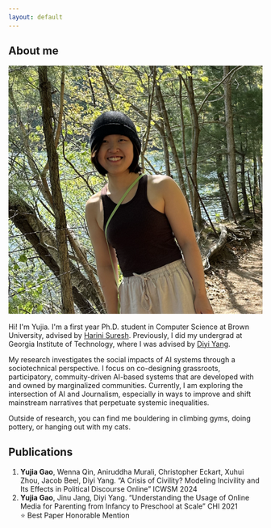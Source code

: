 ```yaml
---
layout: default
---
```

## About me

<img class="profile-picture" src="image.jpg">

Hi! I'm Yujia. I'm a first year Ph.D. student in Computer Science at Brown University, advised by [Harini Suresh](https://harinisuresh.com/). Previously, I did my undergrad at Georgia Institute of Technology, where I was advised by [Diyi Yang](https://cs.stanford.edu/~diyiy/). 

My research investigates the social impacts of AI systems through a sociotechnical perspective. I focus on co-designing grassroots, participatory, commuity-driven AI-based systems that are developed with and owned by marginalized communities. Currently, I am exploring the intersection of AI and Journalism, especially in ways to improve and shift mainstream narratives that perpetuate systemic inequalities. 

Outside of research, you can find me bouldering in climbing gyms, doing pottery, or hanging out with my cats.

## Publications

1. **Yujia Gao**, Wenna Qin, Aniruddha Murali, Christopher Eckart, Xuhui Zhou, Jacob Beel, Diyi Yang. “A
Crisis of Civility? Modeling Incivility and Its Effects in Political Discourse Online” ICWSM 2024
2. **Yujia Gao**, Jinu Jang, Diyi Yang. “Understanding the Usage of Online Media for Parenting from
Infancy to Preschool at Scale” CHI 2021 <br>
⭐️ Best Paper Honorable Mention  
